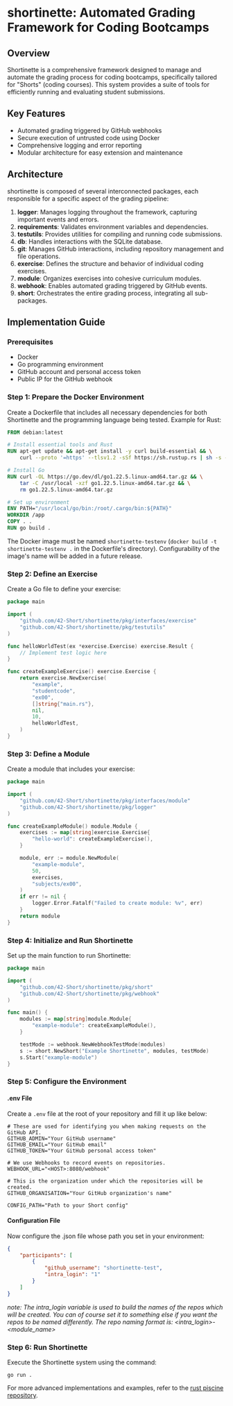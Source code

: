 # shortinette: Automated Grading Framework for Coding Bootcamps

## Overview

Shortinette is a comprehensive framework designed to manage and automate the grading process for coding bootcamps, specifically tailored for "Shorts" (coding courses). This system provides a suite of tools for efficiently running and evaluating student submissions.

## Key Features

- Automated grading triggered by GitHub webhooks
- Secure execution of untrusted code using Docker
- Comprehensive logging and error reporting
- Modular architecture for easy extension and maintenance

## Architecture

shortinette is composed of several interconnected packages, each responsible for a specific aspect of the grading pipeline:

1. **logger**: Manages logging throughout the framework, capturing important events and errors.
2. **requirements**: Validates environment variables and dependencies.
3. **testutils**: Provides utilities for compiling and running code submissions.
4. **db**: Handles interactions with the SQLite database.
5. **git**: Manages GitHub interactions, including repository management and file operations.
6. **exercise**: Defines the structure and behavior of individual coding exercises.
7. **module**: Organizes exercises into cohesive curriculum modules.
8. **webhook**: Enables automated grading triggered by GitHub events.
9. **short**: Orchestrates the entire grading process, integrating all sub-packages.

## Implementation Guide

### Prerequisites

- Docker
- Go programming environment
- GitHub account and personal access token
- Public IP for the GitHub webhook

### Step 1: Prepare the Docker Environment

Create a Dockerfile that includes all necessary dependencies for both Shortinette and the programming language being tested. Example for Rust:

```dockerfile
FROM debian:latest

# Install essential tools and Rust
RUN apt-get update && apt-get install -y curl build-essential && \
    curl --proto '=https' --tlsv1.2 -sSf https://sh.rustup.rs | sh -s -- -y

# Install Go
RUN curl -OL https://go.dev/dl/go1.22.5.linux-amd64.tar.gz && \
    tar -C /usr/local -xzf go1.22.5.linux-amd64.tar.gz && \
    rm go1.22.5.linux-amd64.tar.gz

# Set up environment
ENV PATH="/usr/local/go/bin:/root/.cargo/bin:${PATH}"
WORKDIR /app
COPY . .
RUN go build .
```
The Docker image must be named `shortinette-testenv` (`docker build -t shortinette-testenv .` in the Dockerfile's directory). Configurability of the image's name will be added in a future release.

### Step 2: Define an Exercise

Create a Go file to define your exercise:

```go
package main

import (
    "github.com/42-Short/shortinette/pkg/interfaces/exercise"
    "github.com/42-Short/shortinette/pkg/testutils"
)

func helloWorldTest(ex *exercise.Exercise) exercise.Result {
    // Implement test logic here
}

func createExampleExercise() exercise.Exercise {
    return exercise.NewExercise(
        "example",
        "studentcode",
        "ex00",
        []string{"main.rs"},
        nil,
        10,
        helloWorldTest,
    )
}
```

### Step 3: Define a Module

Create a module that includes your exercise:

```go
package main

import (
    "github.com/42-Short/shortinette/pkg/interfaces/module"
    "github.com/42-Short/shortinette/pkg/logger"
)

func createExampleModule() module.Module {
    exercises := map[string]exercise.Exercise{
        "hello-world": createExampleExercise(),
    }

    module, err := module.NewModule(
        "example-module",
        50,
        exercises,
        "subjects/ex00",
    )
    if err != nil {
        logger.Error.Fatalf("Failed to create module: %v", err)
    }
    return module
}
```

### Step 4: Initialize and Run Shortinette

Set up the main function to run Shortinette:

```go
package main

import (
    "github.com/42-Short/shortinette/pkg/short"
    "github.com/42-Short/shortinette/pkg/webhook"
)

func main() {
    modules := map[string]module.Module{
        "example-module": createExampleModule(),
    }

    testMode := webhook.NewWebhookTestMode(modules)
    s := short.NewShort("Example Shortinette", modules, testMode)
    s.Start("example-module")
}
```

### Step 5: Configure the Environment
#### .env File
Create a `.env` file at the root of your repository and fill it up like below:
```.env
# These are used for identifying you when making requests on the GitHub API.
GITHUB_ADMIN="Your GitHub username"
GITHUB_EMAIL="Your GitHub email"
GITHUB_TOKEN="Your GitHub personal access token"

# We use Webhooks to record events on repositories.
WEBHOOK_URL="<HOST>:8080/webhook"

# This is the organization under which the repositories will be created.
GITHUB_ORGANISATION="Your GitHub organization's name"

CONFIG_PATH="Path to your Short config"

```
#### Configuration File
Now configure the .json file whose path you set in your environment:
```json
{
    "participants": [
        {
            "github_username": "shortinette-test",
            "intra_login": "1"
        }
    ]
}
```
_note: The intra_login variable is used to build the names of the repos which will be created. You can of course set it to something else if you want the repos to be named differently. The repo naming format is: <intra_login>-<module_name>_

### Step 6: Run Shortinette

Execute the Shortinette system using the command:

```
go run .
```

For more advanced implementations and examples, refer to the [rust piscine repository](https://github.com/42-Short/rust).

